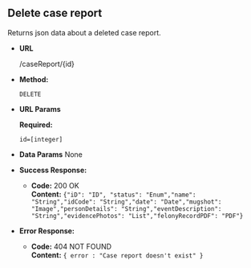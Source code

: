 **Delete case report**
----
  Returns json data about a deleted case report.

* **URL**

  /caseReport/{id}

* **Method:**

  `DELETE`
  
*  **URL Params**

   **Required:**
 
   `id=[integer]`

* **Data Params**
  None

* **Success Response:**

  * **Code:** 200 OK<br />
    **Content:** `{"iD": "ID", "status": "Enum","name": "String","idCode": "String","date": "Date","mugshot": "Image","personDetails": "String","eventDescription": "String","evidencePhotos": "List","felonyRecordPDF": "PDF"}`
 
* **Error Response:**

  * **Code:** 404 NOT FOUND <br />
    **Content:** `{ error : "Case report doesn't exist" }`


